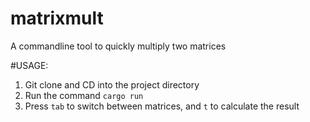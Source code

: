 # matrixmult 

A commandline tool to quickly multiply two matrices

#USAGE:

1) Git clone and CD into the project directory
2) Run the command `cargo run`
3) Press `tab` to switch between matrices, and `t` to calculate the result
